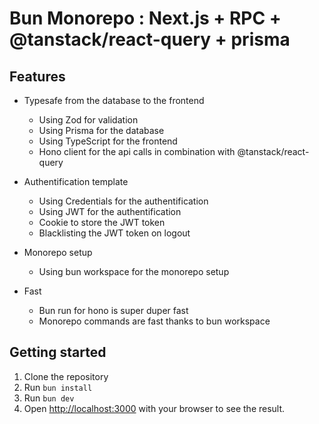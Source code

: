 # Bun Monorepo : Next.js + RPC + @tanstack/react-query + prisma

## Features

- Typesafe from the database to the frontend

  - Using Zod for validation
  - Using Prisma for the database
  - Using TypeScript for the frontend
  - Hono client for the api calls in combination with @tanstack/react-query

- Authentification template

  - Using Credentials for the authentification
  - Using JWT for the authentification
  - Cookie to store the JWT token
  - Blacklisting the JWT token on logout

- Monorepo setup

  - Using bun workspace for the monorepo setup

- Fast
  - Bun run for hono is super duper fast
  - Monorepo commands are fast thanks to bun workspace

## Getting started

1. Clone the repository
2. Run `bun install`
3. Run `bun dev`
4. Open [http://localhost:3000](http://localhost:3000) with your browser to see the result.
